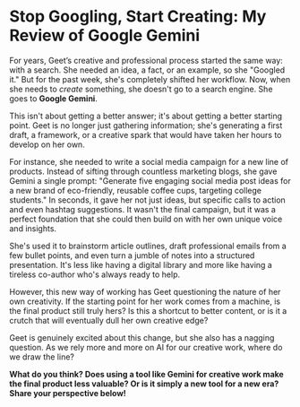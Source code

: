 # Stop Googling, Start Creating: My Review of Google Gemini

For years, Geet’s creative and professional process started the same way: with a search. She needed an idea, a fact, or an example, so she "Googled it." But for the past week, she's completely shifted her workflow. Now, when she needs to *create* something, she doesn't go to a search engine. She goes to **Google Gemini**.

This isn't about getting a better answer; it's about getting a better starting point. Geet is no longer just gathering information; she's generating a first draft, a framework, or a creative spark that would have taken her hours to develop on her own.

For instance, she needed to write a social media campaign for a new line of products. Instead of sifting through countless marketing blogs, she gave Gemini a single prompt: "Generate five engaging social media post ideas for a new brand of eco-friendly, reusable coffee cups, targeting college students." In seconds, it gave her not just ideas, but specific calls to action and even hashtag suggestions. It wasn't the final campaign, but it was a perfect foundation that she could then build on with her own unique voice and insights.

She's used it to brainstorm article outlines, draft professional emails from a few bullet points, and even turn a jumble of notes into a structured presentation. It's less like having a digital library and more like having a tireless co-author who's always ready to help.

However, this new way of working has Geet questioning the nature of her own creativity. If the starting point for her work comes from a machine, is the final product still truly hers? Is this a shortcut to better content, or is it a crutch that will eventually dull her own creative edge?

Geet is genuinely excited about this change, but she also has a nagging question. As we rely more and more on AI for our creative work, where do we draw the line?

**What do you think? Does using a tool like Gemini for creative work make the final product less valuable? Or is it simply a new tool for a new era? Share your perspective below!**

 
